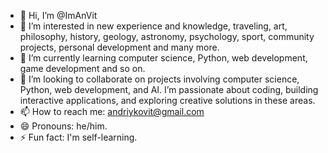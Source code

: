 - 👋 Hi, I’m @ImAnVit
- 👀 I’m interested in new experience and knowledge, traveling, art, philosophy, history, geology, astronomy, psychology, sport, community projects, personal development and many more.
- 🌱 I’m currently learning computer science, Python, web development, game development and so on.
- 💞️ I’m looking to collaborate on projects involving computer science, Python, web development, and AI. I’m passionate about coding,
building interactive applications, and exploring creative solutions in these areas.
- 📫 How to reach me: andriykovit@gmail.com
- 😄 Pronouns: he/him.
- ⚡ Fun fact: I'm self-learning.

<!---
ImAnVit/ImAnVit is a ✨ special ✨ repository because its `README.md` (this file) appears on your GitHub profile.
You can click the Preview link to take a look at your changes.
--->

